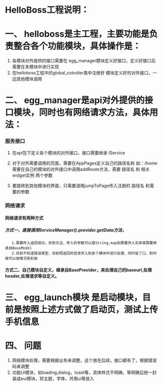 
# HelloBoss工程说明：

# 一、 helloboss是主工程，主要功能是负责整合各个功能模块，具体操作是：
  1. 各模块对外提供的接口需要在 egg_manager模块定义好接口，定义好接口后需要在本模块中进行实现
  2. 在helloboss工程中的global_cotroller类中注册好 模块定义好的对外接口，一边其他模块调用

# 二、 egg_manager是api对外提供的接口模块，同时也有网络请求方法，具体用法：
 ### 服务接口
  1. 在api包下定义各个模块的对外接口，接口需要继承 IService
  2. 对于对外需要调用的页面，需要在AppPages定义自己的路径名称  如：/home
     需要在自己的模块的对外接口中调用addRoute方法，需要 路径名 和 相关widget实例 两个参数
     
  3. 要跳转到其他模块的界面，只需要调用jumpToPage传入注册的 路径名 和需要的参数
 ### 网络请求
  #### 网络请求有两种方式
  ##### 方式一、直接调用ServiceManager().provider.getData<T>方法，
       1.需要传入返回成功，失败方法，传入的参数可以是String,map如果要传入实体类需要继承自BaseModel
       2.目前不知道错误类型，目前把返回的信息传入到各个模块中进行处理，同时留了口，到时候可以按情况来封装
  ####  方式二、自己模块自定义，继承自BaseProvider，来处理自己的baseurl,处理header,处理请求等自定义。

# 三、 egg_launch模块 是启动模块，目前是按照上述方式做了启动页，测试上传手机信息

# 四、 问题
  1. 网络模块处理，需要根据业务来调整，这个放在后续，接口都有了，根据错误码来调整
  2. 功能UI模块，如loading,dialog，toast等，具体样式不明确，等明确后统一封装成eui模块，将主题，字体，共用ui等放入


  
  
